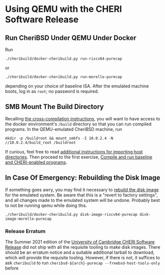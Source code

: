 # Using QEMU with the CHERI Software Release

## Run CheriBSD Under QEMU Under Docker

Run
```
./cheribuild/docker-cheribuild.py run-riscv64-purecap
```
or
```
./cheribuild/docker-cheribuild.py run-morello-purecap
```
depending on your choice of baseline ISA.  After the emulated machine boots, log
in as `root`; no password is required.

## SMB Mount The Build Directory

Recalling [the cross-compilation instructions](./cross-ccc-release.md), you will
want to have access to the docker environment's `/build` directory so that you
can run compiled programs.  In the QEMU-emulated CheriBSD machine, run
```
mkdir -p /buildroot && mount_smbfs -I 10.0.2.4 -N //10.0.2.4/build_root /buildroot
```
If curious, feel free to read [additional instructions for importing host
directories](./run-qemu-smb.md).
Then proceed to the first exercise,
[Compile and run baseline and CHERI-enabled
programs](../exercises/compile-and-run).

<!-- Name is known in-book -->
## In Case Of Emergency: Rebuilding the Disk Image

If something goes awry, you may find it necessary to [rebuild the disk
image](./run-build-disk.md) for the emulated system.  Be aware that this is a
"revert to factory settings", and all changes made to the emulated system will
be undone.  Probably best to not be running qemu while doing this.
```
./cheribuild/docker-cheribuild.py disk-image-riscv64-purecap disk-image-morello-purecap
```

### Release Erratum

The Summer 2021 edition of the [University of Cambridge CHERI Software
Release](./get.md#using-the-cheri-software-release) did not ship with all the
requisite tooling to make disk images.  There should be an erratum notice and a
suitable additional tarball to download, which will provide the requisite
tooling.  However, if there is not, it suffices to ask `cheribuild` to run
`cheribsd-${arch}-purecap --freebsd-host-tools-only` before 
